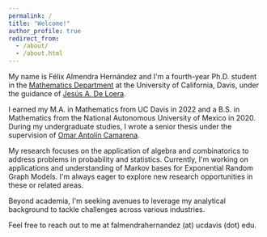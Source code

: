 ```yaml
---
permalink: /
title: "Welcome!"
author_profile: true
redirect_from: 
  - /about/
  - /about.html
---
```


My name is Félix Almendra Hernández and I'm a fourth-year Ph.D. student in the [Mathematics Department](https://www.math.ucdavis.edu/) at the University of California, Davis, under the guidance of  [Jesús A. De Loera](https://www.math.ucdavis.edu/~deloera/ "Jesus De Loera"). 

I earned my M.A. in Mathematics from UC Davis in 2022 and a B.S. in Mathematics from the National Autonomous University of Mexico in 2020. During my undergraduate studies, I wrote a senior thesis under the supervision of [Omar Antolín Camarena](https://www.matem.unam.mx/~omar/).

My research focuses on the application of algebra and combinatorics to address problems in probability and statistics. Currently, I'm working on applications and understanding of Markov bases for Exponential Random Graph Models. I'm always eager to explore new research opportunities in these or related areas.

Beyond academia, I'm seeking avenues to leverage my analytical background to tackle challenges across various industries.

Feel free to reach out to me at falmendrahernandez (at) ucdavis (dot) edu.
